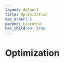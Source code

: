 ```yaml
---
layout: default
title: Optimization
nav_order: 2
parent: Learning
has_children: true
---
```


# Optimization
